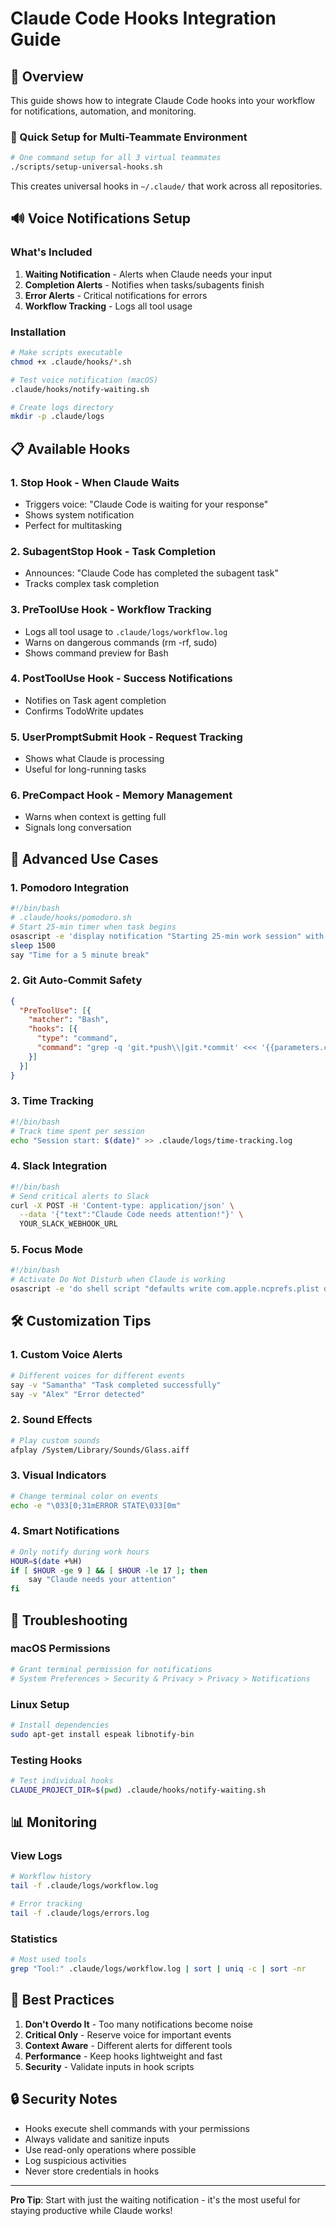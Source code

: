 # Claude Code Hooks Integration Guide

## 🎯 Overview
This guide shows how to integrate Claude Code hooks into your workflow for notifications, automation, and monitoring.

### 🚀 Quick Setup for Multi-Teammate Environment
```bash
# One command setup for all 3 virtual teammates
./scripts/setup-universal-hooks.sh
```
This creates universal hooks in `~/.claude/` that work across all repositories.

## 🔊 Voice Notifications Setup

### What's Included
1. **Waiting Notification** - Alerts when Claude needs your input
2. **Completion Alerts** - Notifies when tasks/subagents finish
3. **Error Alerts** - Critical notifications for errors
4. **Workflow Tracking** - Logs all tool usage

### Installation
```bash
# Make scripts executable
chmod +x .claude/hooks/*.sh

# Test voice notification (macOS)
.claude/hooks/notify-waiting.sh

# Create logs directory
mkdir -p .claude/logs
```

## 📋 Available Hooks

### 1. **Stop Hook** - When Claude Waits
- Triggers voice: "Claude Code is waiting for your response"
- Shows system notification
- Perfect for multitasking

### 2. **SubagentStop Hook** - Task Completion
- Announces: "Claude Code has completed the subagent task"
- Tracks complex task completion

### 3. **PreToolUse Hook** - Workflow Tracking
- Logs all tool usage to `.claude/logs/workflow.log`
- Warns on dangerous commands (rm -rf, sudo)
- Shows command preview for Bash

### 4. **PostToolUse Hook** - Success Notifications
- Notifies on Task agent completion
- Confirms TodoWrite updates

### 5. **UserPromptSubmit Hook** - Request Tracking
- Shows what Claude is processing
- Useful for long-running tasks

### 6. **PreCompact Hook** - Memory Management
- Warns when context is getting full
- Signals long conversation

## 🚀 Advanced Use Cases

### 1. Pomodoro Integration
```bash
#!/bin/bash
# .claude/hooks/pomodoro.sh
# Start 25-min timer when task begins
osascript -e 'display notification "Starting 25-min work session" with title "Pomodoro"'
sleep 1500
say "Time for a 5 minute break"
```

### 2. Git Auto-Commit Safety
```json
{
  "PreToolUse": [{
    "matcher": "Bash",
    "hooks": [{
      "type": "command",
      "command": "grep -q 'git.*push\\|git.*commit' <<< '{{parameters.command}}' && echo '⚠️  GIT OPERATION DETECTED - Review carefully!'"
    }]
  }]
}
```

### 3. Time Tracking
```bash
#!/bin/bash
# Track time spent per session
echo "Session start: $(date)" >> .claude/logs/time-tracking.log
```

### 4. Slack Integration
```bash
#!/bin/bash
# Send critical alerts to Slack
curl -X POST -H 'Content-type: application/json' \
  --data '{"text":"Claude Code needs attention!"}' \
  YOUR_SLACK_WEBHOOK_URL
```

### 5. Focus Mode
```bash
#!/bin/bash
# Activate Do Not Disturb when Claude is working
osascript -e 'do shell script "defaults write com.apple.ncprefs.plist dnd_enabled -boolean true"'
```

## 🛠️ Customization Tips

### 1. Custom Voice Alerts
```bash
# Different voices for different events
say -v "Samantha" "Task completed successfully"
say -v "Alex" "Error detected"
```

### 2. Sound Effects
```bash
# Play custom sounds
afplay /System/Library/Sounds/Glass.aiff
```

### 3. Visual Indicators
```bash
# Change terminal color on events
echo -e "\033[0;31mERROR STATE\033[0m"
```

### 4. Smart Notifications
```bash
# Only notify during work hours
HOUR=$(date +%H)
if [ $HOUR -ge 9 ] && [ $HOUR -le 17 ]; then
    say "Claude needs your attention"
fi
```

## 🔧 Troubleshooting

### macOS Permissions
```bash
# Grant terminal permission for notifications
# System Preferences > Security & Privacy > Privacy > Notifications
```

### Linux Setup
```bash
# Install dependencies
sudo apt-get install espeak libnotify-bin
```

### Testing Hooks
```bash
# Test individual hooks
CLAUDE_PROJECT_DIR=$(pwd) .claude/hooks/notify-waiting.sh
```

## 📊 Monitoring

### View Logs
```bash
# Workflow history
tail -f .claude/logs/workflow.log

# Error tracking
tail -f .claude/logs/errors.log
```

### Statistics
```bash
# Most used tools
grep "Tool:" .claude/logs/workflow.log | sort | uniq -c | sort -nr
```

## 🎯 Best Practices

1. **Don't Overdo It** - Too many notifications become noise
2. **Critical Only** - Reserve voice for important events
3. **Context Aware** - Different alerts for different tools
4. **Performance** - Keep hooks lightweight and fast
5. **Security** - Validate inputs in hook scripts

## 🔒 Security Notes

- Hooks execute shell commands with your permissions
- Always validate and sanitize inputs
- Use read-only operations where possible
- Log suspicious activities
- Never store credentials in hooks

---

**Pro Tip**: Start with just the waiting notification - it's the most useful for staying productive while Claude works!
